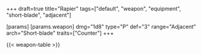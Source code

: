 +++
draft=true
title="Rapier"
tags=["default", "weapon", "equipment", "short-blade", "adjacent"]

[params]
  [params.weapon]
    dmg="1d8"
    type="P"
    def="3"
    range="Adjacent"
    arch="Short-blade"
    traits=["Counter"]
+++

{{< weapon-table >}}


